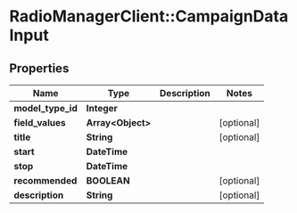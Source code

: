 # RadioManagerClient::CampaignDataInput

## Properties
Name | Type | Description | Notes
------------ | ------------- | ------------- | -------------
**model_type_id** | **Integer** |  | 
**field_values** | **Array&lt;Object&gt;** |  | [optional] 
**title** | **String** |  | [optional] 
**start** | **DateTime** |  | 
**stop** | **DateTime** |  | 
**recommended** | **BOOLEAN** |  | [optional] 
**description** | **String** |  | [optional] 


